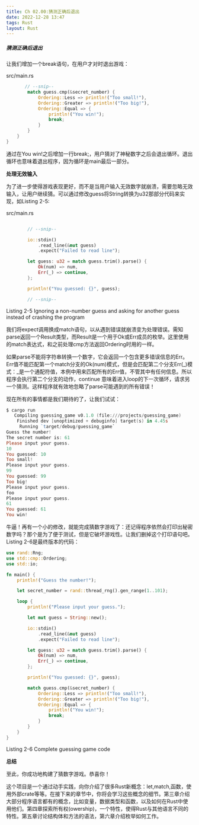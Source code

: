 ```yaml
---
title: Ch 02.00:猜测正确后退出
date: 2022-12-28 13:47
tags: Rust
layout: Rust
---
```

##### 猜测正确后退出

让我们增加一个break语句，在用户才对时退出游戏：

src/main.rs

```rust
       // --snip--
        match guess.cmp(&secret_number) {
            Ordering::Less => println!("Too small!"),
            Ordering::Greater => println!("Too big!"),
            Ordering::Equal => {
                println!("You win!");
                break;
            }
        }
    }
}
```

通过在You win!之后增加一行break;，用户猜对了神秘数字之后会退出循环。退出循环也意味着退出程序，因为循环是main最后一部分。

**处理无效输入**

 为了进一步使得游戏表现更好，而不是当用户输入无效数字就崩溃，需要忽略无效输入，让用户继续猜。可以通过修改guess将String转换为u32那部分代码来实现，如Listing 2-5:

src/main.rs

```rust

        // --snip--

        io::stdin()
            .read_line(&mut guess)
            .expect("Failed to read line");

        let guess: u32 = match guess.trim().parse() {
            Ok(num) => num,
            Err(_) => continue,
        };

        println!("You guessed: {}", guess);

        // --snip--
```

Listing 2-5 Ignoring a non-number guess and asking for another guess instead of crashing the program

我们将expect调用换成match语句，以从遇到错误就崩溃变为处理错误。需知parse返回一个Result类型，而Result是一个用于Ok或Err成员的枚举。这里使用的match表达式，和之前处理cmp方法返回Ordering时用的一样。

如果parse不能将字符串转换一个数字，它会返回一个包含更多错误信息的Err。Err值不能匹配第一个match分支的Ok(num)模式，但是会匹配第二个分支Err(_)模式：_是一个通配符值，本例中用来匹配所有的Err值，不管其中有任何信息。所以程序会执行第二个分支的动作，continue 意味着进入loop的下一次循环，请求另一个猜测。这样程序就有效地忽略了parse可能遇到的所有错误！

现在所有的事情都是我们期待的了，让我们试试：

```powershell
$ cargo run
   Compiling guessing_game v0.1.0 (file:///projects/guessing_game)
    Finished dev [unoptimized + debuginfo] target(s) in 4.45s
     Running `target/debug/guessing_game`
Guess the number!
The secret number is: 61
Please input your guess.
10
You guessed: 10
Too small!
Please input your guess.
99
You guessed: 99
Too big!
Please input your guess.
foo
Please input your guess.
61
You guessed: 61
You win!
```

牛逼！再有一个小的修改，就能完成猜数字游戏了：还记得程序依然会打印出秘密数字吗？那个是为了便于测试，但是它破坏游戏性。让我们删掉这个打印语句吧。Listing 2-6是最终版本的代码：

```rust
use rand::Rng;
use std::cmp::Ordering;
use std::io;

fn main() {
    println!("Guess the number!");

    let secret_number = rand::thread_rng().gen_range(1..101);

    loop {
        println!("Please input your guess.");

        let mut guess = String::new();

        io::stdin()
            .read_line(&mut guess)
            .expect("Failed to read line");

        let guess: u32 = match guess.trim().parse() {
            Ok(num) => num,
            Err(_) => continue,
        };

        println!("You guessed: {}", guess);

        match guess.cmp(&secret_number) {
            Ordering::Less => println!("Too small!"),
            Ordering::Greater => println!("Too big!"),
            Ordering::Equal => {
                println!("You win!");
                break;
            }
        }
    }
}
```

Listing 2-6 Complete guessing game code

**总结**

至此，你成功地构建了猜数字游戏。恭喜你！

这个项目是一个通过动手实践，向你介绍了很多Rust新概念：let,match,函数，使用外部crate等等。在接下来的章节中，你将会学习这些概念的细节。第三章介绍大部分程序语言都有的概念，比如变量，数据类型和函数，以及如何在Rust中使用他们。第四章探索所有权(owership)，一个特性，使得Rust与其他语言不同的特性。第五章讨论结构体和方法的语法，第六章介绍枚举如何工作。

